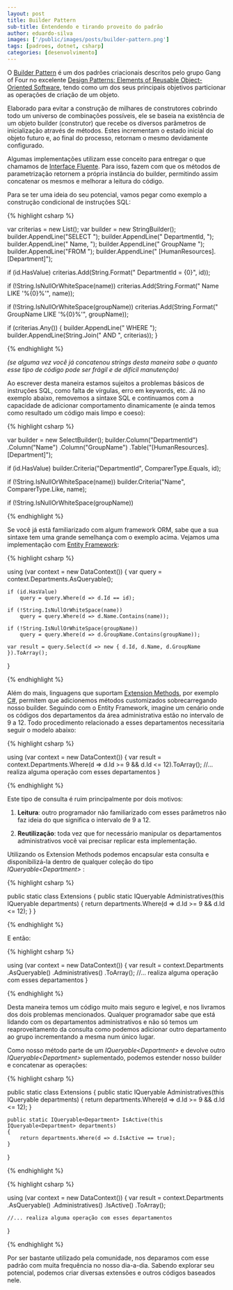 ```yaml
---
layout: post
title: Builder Pattern
sub-title: Entendendo e tirando proveito do padrão
author: eduardo-silva
images: ['/public/images/posts/builder-pattern.png']
tags: [padroes, dotnet, csharp]
categories: [desenvolvimento]
---
```


O [Builder Pattern](https://en.wikipedia.org/wiki/Builder_pattern) é um dos padrões criacionais descritos pelo grupo Gang of Four no excelente [Design Patterns: Elements of Reusable Object-Oriented Software](https://en.wikipedia.org/wiki/Design_Patterns), tendo como um dos seus principais objetivos particionar as operações de criação de um objeto.

Elaborado para evitar a construção de milhares de construtores cobrindo todo um universo de combinações possíveis, ele se baseia na existência de um objeto builder (construtor) que recebe os diversos parâmetros de inicialização através de métodos. Estes incrementam o estado inicial do objeto futuro e, ao final do processo, retornam o mesmo devidamente configurado.

Algumas implementações utilizam esse conceito para entregar o que chamamos de [Interface Fluente](https://en.wikipedia.org/wiki/Fluent_interface). Para isso, fazem com que os métodos de parametrização retornem a própria instância do builder, permitindo assim concatenar os mesmos e melhorar a leitura do código.

Para se ter uma ideia do seu potencial, vamos pegar como exemplo a construção condicional de instruções SQL:

{% highlight csharp %}

var criterias = new List<string>();
var builder = new StringBuilder();
builder.AppendLine("SELECT ");
builder.AppendLine("    DepartmentId,  ");
builder.AppendLine("    Name,  ");
builder.AppendLine("    GroupName  ");
builder.AppendLine("FROM  ");
builder.AppendLine(" [HumanResources].[Department]");

if (id.HasValue)
    criterias.Add(String.Format(" DepartmentId = {0}", id));

if (!String.IsNullOrWhiteSpace(name))
    criterias.Add(String.Format(" Name LIKE '%{0}%'", name));

if (!String.IsNullOrWhiteSpace(groupName))
    criterias.Add(String.Format(" GroupName LIKE '%{0}%'", groupName));

if (criterias.Any())
{
    builder.AppendLine(" WHERE ");
    builder.AppendLine(String.Join(" AND ", criterias));
}

{% endhighlight %}

*(se alguma vez você já concatenou strings desta maneira sabe o quanto esse tipo de código pode ser frágil e de difícil manutenção)*

Ao escrever desta maneira estamos sujeitos a problemas básicos de instruções SQL, como falta de vírgulas, erro em keywords, etc. Já no exemplo abaixo, removemos a sintaxe SQL e continuamos com a capacidade de adicionar comportamento dinamicamente (e ainda temos como resultado um código mais limpo e coeso):

{% highlight csharp %}

var builder = new SelectBuilder();
builder.Column("DepartmentId")
       .Column("Name")
       .Column("GroupName")
       .Table("[HumanResources].[Department]");

if (id.HasValue)
    builder.Criteria("DepartmentId", ComparerType.Equals, id);

if (!String.IsNullOrWhiteSpace(name))
    builder.Criteria("Name", ComparerType.Like, name);

if (!String.IsNullOrWhiteSpace(groupName))


{% endhighlight %}

Se você já está familiarizado com algum framework ORM, sabe que a sua sintaxe tem uma grande semelhança com o exemplo acima. Vejamos uma implementação com [Entity Framework](https://en.wikipedia.org/wiki/Entity_Framework):

{% highlight csharp %}

using (var context = new DataContext())
{
    var query = context.Departments.AsQueryable();

    if (id.HasValue)
        query = query.Where(d => d.Id == id);

    if (!String.IsNullOrWhiteSpace(name))
        query = query.Where(d => d.Name.Contains(name));

    if (!String.IsNullOrWhiteSpace(groupName))
        query = query.Where(d => d.GroupName.Contains(groupName));

    var result = query.Select(d => new { d.Id, d.Name, d.GroupName }).ToArray();
}

{% endhighlight %}

Além do mais, linguagens que suportam [Extension Methods](https://en.wikipedia.org/wiki/Extension_method), por exemplo [C#](https://en.wikipedia.org/wiki/C_Sharp_%28programming_language%29), permitem que adicionemos métodos customizados sobrecarregando nosso builder. Seguindo com o Entity Framework, imagine um cenário onde os códigos dos departamentos da área administrativa estão no intervalo de 9 a 12. Todo procedimento relacionado a esses departamentos necessitaria seguir o modelo abaixo:

{% highlight csharp %}

using (var context = new DataContext())
{
    var result = context.Departments.Where(d => d.Id >= 9 && d.Id <= 12).ToArray();
    //... realiza alguma operação com esses departamentos
}

{% endhighlight %}

Este tipo de consulta é ruim principalmente por dois motivos:

1. **Leitura**: outro programador não familiarizado com esses parâmetros não faz ideia do que significa o intervalo de 9 a 12.

2. **Reutilização**: toda vez que for necessário manipular os departamentos administrativos você vai precisar replicar esta implementação.

Utilizando os Extension Methods podemos encapsular esta consulta e disponibilizá-la dentro de qualquer coleção do tipo *IQueryable\<Department\>* :

{% highlight csharp %}

public static class Extensions
{
    public static IQueryable<Department> Administratives(this IQueryable<Department> departments)
    {
        return departments.Where(d => d.Id >= 9 && d.Id <= 12);
    }
}

{% endhighlight %}

E então:

{% highlight csharp %}

using (var context = new DataContext())
{
    var result = context.Departments
                        .AsQueryable()
                        .Administratives()
                        .ToArray();
    //... realiza alguma operação com esses departamentos
}

{% endhighlight %}

Desta maneira temos um código muito mais seguro e legível, e nos livramos dos dois problemas mencionados. Qualquer programador sabe que está lidando com os departamentos administrativos e não só temos um reaproveitamento da consulta como podemos adicionar outro departamento ao grupo incrementando a mesma num único lugar.

Como nosso método parte de um *IQueryable\<Department\>* e devolve outro *IQueryable\<Department\>* suplementado, podemos estender nosso builder e concatenar as operações:

{% highlight csharp %}

public static class Extensions
{
    public static IQueryable<Department> Administratives(this IQueryable<Department> departments)
    {
        return departments.Where(d => d.Id >= 9 && d.Id <= 12);
    }

    public static IQueryable<Department> IsActive(this IQueryable<Department> departments)
    {
        return departments.Where(d => d.IsActive == true);
    }
}

{% endhighlight %}

{% highlight csharp %}

using (var context = new DataContext())
{
    var result = context.Departments
                        .AsQueryable()
                        .Administratives()
                        .IsActive()
                        .ToArray();

    //... realiza alguma operação com esses departamentos
}

{% endhighlight %}

Por ser bastante utilizado pela comunidade, nos deparamos com esse padrão com muita frequência no nosso dia-a-dia. Sabendo explorar seu potencial, podemos criar diversas extensões e outros códigos baseados nele.
